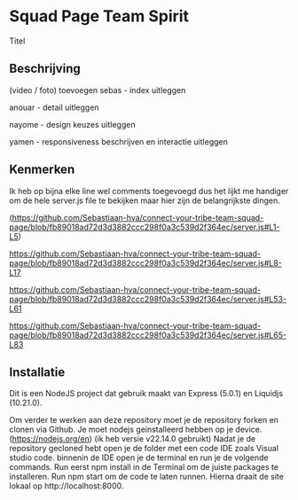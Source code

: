 # Squad Page Team Spirit
Titel

## Beschrijving
(video / foto) toevoegen
sebas - index uitleggen

anouar - detail uitleggen

nayome - design keuzes uitleggen

yamen - responsiveness beschrijven en interactie uitleggen

## Kenmerken
Ik heb op bijna elke line wel comments toegevoegd dus het lijkt me handiger om de hele server.js file te bekijken maar hier zijn de belangrijkste dingen.

(https://github.com/Sebastiaan-hva/connect-your-tribe-team-squad-page/blob/fb89018ad72d3d3882ccc298f0a3c539d2f364ec/server.js#L1-L5)

https://github.com/Sebastiaan-hva/connect-your-tribe-team-squad-page/blob/fb89018ad72d3d3882ccc298f0a3c539d2f364ec/server.js#L8-L17

https://github.com/Sebastiaan-hva/connect-your-tribe-team-squad-page/blob/fb89018ad72d3d3882ccc298f0a3c539d2f364ec/server.js#L53-L61

https://github.com/Sebastiaan-hva/connect-your-tribe-team-squad-page/blob/fb89018ad72d3d3882ccc298f0a3c539d2f364ec/server.js#L65-L83
## Installatie

Dit is een NodeJS project dat gebruik maakt van Express (5.0.1) en Liquidjs (10.21.0).

Om verder te werken aan deze repository moet je de repository forken en clonen via Github. 
Je moet nodejs geinstalleerd hebben op je device. (https://nodejs.org/en) (ik heb versie v22.14.0 gebruikt)
Nadat je de repository gecloned hebt open je de folder met een code IDE zoals Visual studio code. 
binnenin de IDE open je de terminal en run je de volgende commands.
Run eerst npm install in de Terminal om de juiste packages te installeren. 
Run npm start om de code te laten runnen.
Hierna draait de site lokaal op http://localhost:8000.
